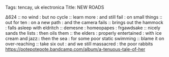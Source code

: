 Tags: tencay, uk electronica
Title: NEW ROADS
  
∆624 :: no wind : but no cycle :: learn more : and still fail : on small things :: out for ten : on a new path : and the camera fails :: brings out the hammock : falls asleep with eldritch :: demesne : homeopapes : frgawdsake :: nicely sands the lists : then oils them :: the elders : properly entertained : with ice cream and jazz:: then the sea : for some poor static swimming :: blame it on over-reaching :: take six out : and we still massacred : the poor rabbits  
<https://potepotepote.bandcamp.com/album/a-tenuous-tale-of-her>